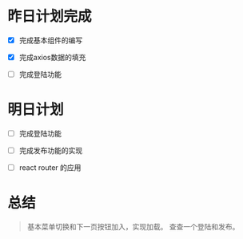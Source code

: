 # 昨日计划完成
- [x] 完成基本组件的编写
- [x] 完成axios数据的填充
- [ ] 完成登陆功能


# 明日计划
- [ ] 完成登陆功能
- [ ] 完成发布功能的实现
- [ ] react router 的应用


# 总结
> 基本菜单切换和下一页按钮加入，实现加载。 查查一个登陆和发布。



